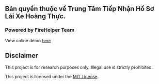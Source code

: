 ## Bản quyền thuộc về Trung Tâm Tiếp Nhận Hồ Sơ Lái Xe Hoàng Thực.
### Powered by FireHelper Team
View online demo [here](https://datit-026.github.io/Hoang_Thuc_Driving_School/)

## Disclaimer
This project is for research purposes only. Illegal use is strictly prohibited.

This project is licensed under the [MIT License](LICENSE).
